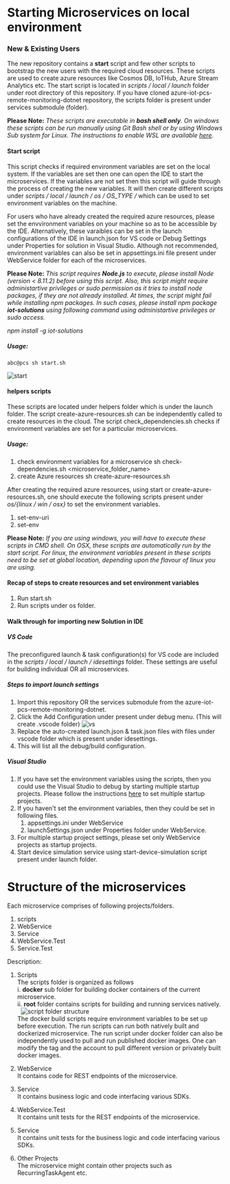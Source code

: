 Starting Microservices on local environment
=====
### New & Existing Users
The new repository contains a **start** script and few other scripts to bootstrap the new users with the required cloud resources. These scripts are used to create azure resources like Cosmos DB, IoTHub, Azure Stream Analytics etc. The start script is located in *scripts / local / launch* folder under root directory of this repository. If you have cloned azure-iot-pcs-remote-monitoring-dotnet repository, the scripts folder is present under services submodule (folder).

**Please Note:**
*These scripts are executable in **bash shell only**. On windows these scripts can be run manually using Git Bash shell or by using Windows Sub system for Linux. The instructions to enable WSL are available* *[here](https://docs.microsoft.com/en-us/windows/wsl/install-win10).*

#### Start script
This script checks if required environment variables are set on the local system. If the variables are set then one can open the IDE to start the microservices. If the variables are not set then this script will guide through the process of creating the new variables. It will then create different scripts under *scripts / local / launch / os / OS_TYPE /* which can be used to set environment variables on the machine.

For users who have already created the required azure resources, please set the envvironment variables on your machine so as to be accessible by the IDE. Alternatively, these varaibles can be set in the launch configurations of the IDE in launch.json for VS code or Debug Settings under Properties for solution in Visual Studio. Although not recommended, environment variables can also be set in appsettings.ini file present under WebService folder for each of the microservices.

**Please Note:**
*This script requires **Node.js** to execute, please install Node (version < 8.11.2) before using this script. Also, this script might require administartive privileges or sudo permission as it tries to install node packages, if they are not already installed. At times, the script might fail while installing npm packages. In such cases, please install npm package **iot-solutions** using following command using administartive privileges or sudo access.*

*npm install -g iot-solutions*
&nbsp; 

##### Usage:   
````
abc@pcs sh start.sh   
````
![start](https://user-images.githubusercontent.com/39531904/44435771-6ab08280-a566-11e8-93c9-e6f35e5df247.PNG)
 
#### helpers scripts
These scripts are located under helpers folder which is under the launch folder. The script create-azure-resources.sh can be independently called to create resources in the cloud. The script check_dependencies.sh checks if environment variables are set for a particular microservices.
##### Usage:
1) check environment variables for a microservice 
sh check-dependencies.sh <microservice_folder_name> 
2) create Azure resources 
sh create-azure-resources.sh

After creating the required azure resources, using start or create-azure-resources.sh, one should execute the following scripts present under *os/{linux / win / osx}* to set the environment variables. 
1) set-env-uri
2) set-env

**Please Note:**
*If you are using windows, you will have to execute these scripts in CMD shell. On OSX, these scripts are automatically run by the start script. For linux, the environment variables present in these scripts need to be set at global location, depending upon the flavour of linux you are using.* 

#### Recap of steps to create resources and set environment variables
1) Run start.sh
2) Run scripts under os folder. 

#### Walk through for importing new Solution in IDE
##### VS Code 
The preconfigured launch & task configuration(s) for VS code are included in the *scripts / local / launch / idesettings* folder. These settings are useful for building individual OR all microservices. 

##### Steps to import launch settings
1) Import this repository OR the services submodule from the azure-iot-pcs-remote-monitoring-dotnet.
2) Click the Add Configuration under present under debug menu. (This will create .vscode folder) 
![vs](https://user-images.githubusercontent.com/39531904/44294751-611ad800-a251-11e8-8a14-7fc7bc3c6aed.PNG)
3) Replace the auto-created launch.json & task.json files with files under vscode folder which is present under idesettings. 
4) This will list all the debug/build configuration. 

##### Visual Studio
1) If you have set the environment variables using the scripts, then you could use the Visual Studio to debug by starting multiple startup projects. Please follow the instructions [here](https://msdn.microsoft.com/en-us/library/ms165413.aspx) to set multiple startup projects.
2) If you haven't set the environment variables, then they could be set in following files.
    1. appsettings.ini under WebService
    2. launchSettings.json under Properties folder under WebService.
3) For multiple startup project settings, please set only WebService projects as startup projects.   
4) Start device simulation service using start-device-simulation script present under launch folder.

Structure of the microservices
=========
Each microservice comprises of following projects/folders. 
1) scripts 
2) WebService  
3) Service  
4) WebService.Test  
5) Service.Test

Description: 
1) Scripts  
The scripts folder is organized as follows\
i. **docker** sub folder for building docker containers of the current microservice.\
ii. **root** folder contains scripts for building and running services natively.\
&nbsp; 
![script folder structure](https://user-images.githubusercontent.com/39531904/44290937-10df4e00-a230-11e8-9cd4-a9c0644e166b.PNG "Caption")\
The docker build scripts require environment variables to be set up before execution. The run scripts can run both natively built and dockerized microservice. The run script under docker folder can also be independently used to pull and run published docker images. One can modify the tag and the account to pull different version or privately built docker images.
&nbsp; 

2) WebService  
It contains code for REST endpoints of the microservice.
&nbsp;  

3) Service  
It contains business logic and code interfacing various SDKs. 
&nbsp;

4) WebService.Test  
It contains unit tests for the REST endpoints of the microservice. 
&nbsp; 

5) Service  
It contains unit tests for the business logic and code interfacing various SDKs.
&nbsp;  

6) Other Projects  
The microservice might contain other projects such as RecurringTaskAgent etc.
